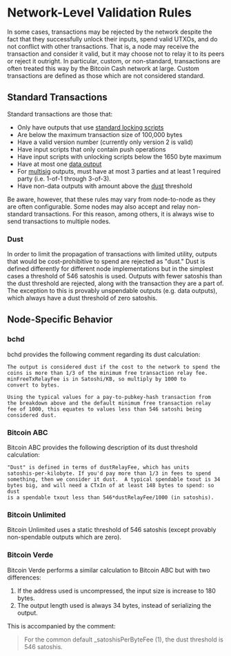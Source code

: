 # Network-Level Validation Rules

In some cases, transactions may be rejected by the network despite the fact that they successfully unlock their inputs, spend valid UTXOs, and do not conflict with other transactions.
That is, a node may receive the transaction and consider it valid, but it may choose not to relay it to its peers or reject it outright.
In particular, custom, or non-standard, transactions are often treated this way by the Bitcoin Cash network at large.
Custom transactions are defined as those which are not considered standard.

## Standard Transactions

Standard transactions are those that:

 - Only have outputs that use [standard locking scripts](/protocol/blockchain/transaction/locking-script#Standard%20Scripts)
 - Are below the maximum transaction size of 100,000 bytes
 - Have a valid version number (currently only version 2 is valid)
 - Have input scripts that only contain push operations
 - Have input scripts with unlocking scripts below the 1650 byte maximum
 - Have at most one [data output](/protocol/blockchain/transaction/locking-script#Data%20Output)
 - For [multisig](/protocol/blockchain/transaction/locking-script#Multisig) outputs, must have at most 3 parties and at least 1 required party (i.e. 1-of-1 through 3-of-3).
 - Have non-data outputs with amount above the [dust](#dust) threshold

Be aware, however, that these rules may vary from node-to-node as they are often configurable.
Some nodes may also accept and relay non-standard transactions.
For this reason, among others, it is always wise to send transactions to multiple nodes.

### Dust

In order to limit the propagation of transactions with limited utility, outputs that would be cost-prohibitive to spend are rejected as "dust."
Dust is defined differently for different node implementations but in the simplest cases a threshold of 546 satoshis is used.
Outputs with fewer satoshis than the dust threshold are rejected, along with the transaction they are a part of.
The exception to this is provably unspendable outputs (e.g. data outputs), which always have a dust threshold of zero satoshis.

## Node-Specific Behavior

### bchd

bchd provides the following comment regarding its dust calculation:

    The output is considered dust if the cost to the network to spend the
    coins is more than 1/3 of the minimum free transaction relay fee.
    minFreeTxRelayFee is in Satoshi/KB, so multiply by 1000 to
    convert to bytes.
    
    Using the typical values for a pay-to-pubkey-hash transaction from
    the breakdown above and the default minimum free transaction relay
    fee of 1000, this equates to values less than 546 satoshi being
    considered dust.

### Bitcoin ABC

Bitcoin ABC provides the following description of its dust threshold calculation:

    "Dust" is defined in terms of dustRelayFee, which has units
    satoshis-per-kilobyte. If you'd pay more than 1/3 in fees to spend
    something, then we consider it dust.  A typical spendable txout is 34
    bytes big, and will need a CTxIn of at least 148 bytes to spend: so dust
    is a spendable txout less than 546*dustRelayFee/1000 (in satoshis).

### Bitcoin Unlimited

Bitcoin Unlimited uses a static threshold of 546 satoshis (except provably non-spendable outputs which are zero).

### Bitcoin Verde

Bitcoin Verde performs a similar calculation to Bitcoin ABC but with two differences:

 1. If the address used is uncompressed, the input size is increase to 180 bytes.
 2. The output length used is always 34 bytes, instead of serializing the output.

This is accompanied by the comment:

> For the common default _satoshisPerByteFee (1), the dust threshold is 546 satoshis.
